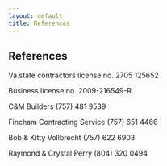 ```yaml
---
layout: default
title: References
---
```


## References

Va.state contractors license no.   2705 125652

Business license no.                     2009-216549-R

C&M Builders                          (757) 481 9539

Fincham Contracting Service     (757) 651 4466

Bob & Kitty Vollbrecht               (757) 622 6903

Raymond & Crystal Perry           (804) 320 0494
